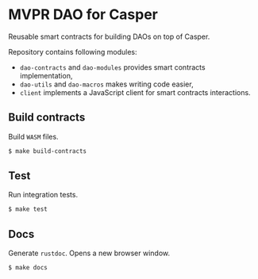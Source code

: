 # MVPR DAO for Casper

Reusable smart contracts for building DAOs on top of Casper.

Repository contains following modules:
- `dao-contracts` and `dao-modules` provides smart contracts implementation,
- `dao-utils` and `dao-macros` makes writing code easier,
- `client` implements a JavaScript client for smart contracts interactions.

## Build contracts
Build `WASM` files.

```bash
$ make build-contracts
```

## Test
Run integration tests.

```bash
$ make test
```

## Docs
Generate `rustdoc`. Opens a new browser window.
```bash
$ make docs
```
